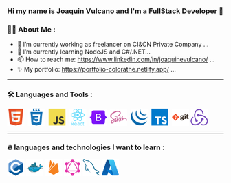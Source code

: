 ### Hi my name is Joaquin Vulcano and I'm a FullStack Developer 👋

### :woman_technologist: About Me :


- 🔭 I’m currently working as freelancer on CI&CN Private Company ... 
- 🌱 I’m currently learning NodeJS and C#/.NET...
- 📫 How to reach me: https://www.linkedin.com/in/joaquinevulcano/ ...
- ✨ My portfolio: https://portfolio-colorathe.netlify.app/ ...

---
### :hammer_and_wrench: Languages and Tools :
<div>
  <img src="https://github.com/devicons/devicon/blob/master/icons/html5/html5-original.svg" title="HTML5" alt="HTML" width="40" height="40"/>&nbsp;
  <img src="https://github.com/devicons/devicon/blob/master/icons/css3/css3-plain-wordmark.svg"  title="CSS3" alt="CSS" width="40" height="40"/>&nbsp;
  <img src="https://github.com/devicons/devicon/blob/master/icons/javascript/javascript-original.svg" title="JavaScript" alt="JavaScript" width="40"    height="40"/>&nbsp;
  <img src="https://github.com/devicons/devicon/blob/master/icons/react/react-original-wordmark.svg" title="React" alt="React" width="40" height="40"/>&nbsp;
  <img src="https://github.com/devicons/devicon/blob/master/icons/bootstrap/bootstrap-original.svg" title="Bootstrap" alt"Bootstrap" width="40"/>&nbsp;
  <img src="https://github.com/devicons/devicon/blob/master/icons/sass/sass-original.svg" title="Sass" alt"Sass" width="40"/>&nbsp;
  <img src="https://github.com/devicons/devicon/blob/master/icons/jquery/jquery-original.svg" title="Jquery" alt"Jquery" width="40"/>&nbsp;
   <img src="https://github.com/devicons/devicon/blob/master/icons/typescript/typescript-original.svg" title="Typescript" alt"Typescript" width="40"/>&nbsp;
  <img src="https://github.com/devicons/devicon/blob/master/icons/git/git-original-wordmark.svg" title="Git" **alt="Git" width="40" height="40"/>
  <img src="https://github.com/devicons/devicon/blob/master/icons/redux/redux-original.svg" title="Redux" alt="Redux " width="40" height="40"/>&nbsp;
</div>

---
### :fire: languages and technologies I want to learn :
<div>
  <img src="https://github.com/devicons/devicon/blob/master/icons/c/c-original.svg" title="C" alt="C" width="40"/>
  <img src="https://github.com/devicons/devicon/blob/master/icons/docker/docker-original.svg" title="Docker" alt="Docker" width="40"/>
  <img src="https://github.com/devicons/devicon/blob/master/icons/firebase/firebase-plain.svg" title="Firebase" alt="Firebase" width="40"/>
  <img src="https://github.com/devicons/devicon/blob/master/icons/graphql/graphql-plain.svg" title="Graphql" alt="Graphql" width="40"/>
  <img src="https://github.com/devicons/devicon/blob/master/icons/mysql/mysql-original.svg" title="Mysql" alt="Mysql" width="40"/>
  <img src="https://github.com/devicons/devicon/blob/master/icons/azure/azure-original.svg" title="Azure" alt="Azure" width="40"/>
</div>

